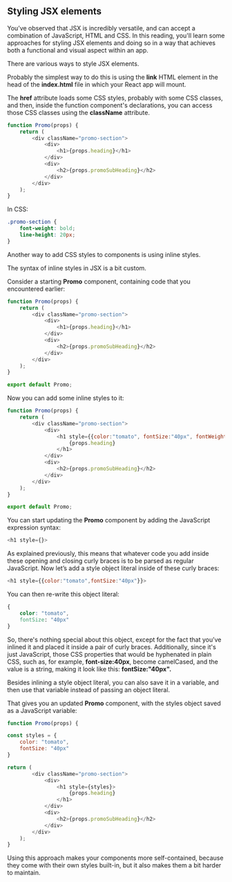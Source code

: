 ## Styling JSX elements

You’ve observed that JSX is incredibly versatile, and can accept a combination of JavaScript, HTML and CSS.  In this reading, you'll learn some approaches for styling JSX elements and doing so in a way that achieves both a functional and visual aspect within an app.

There are various ways to style JSX elements.

Probably the simplest way to do this is using the **link** HTML element in the head of the **index.html** file in which your React app will mount.

The **href** attribute loads some CSS styles, probably with some CSS classes, and then, inside the function component's declarations, you can access those CSS classes using the **className** attribute.
```javascript
function Promo(props) {
    return (
        <div className="promo-section">
            <div>
                <h1>{props.heading}</h1>
            </div>
            <div>
                <h2>{props.promoSubHeading}</h2>
            </div>
        </div>
    );
}
```
In CSS:
```css
.promo-section {
    font-weight: bold;
    line-height: 20px;
}
```
Another way to add CSS styles to components is using inline styles.

The syntax of inline styles in JSX is a bit custom.

Consider a starting **Promo** component, containing code that you encountered earlier:
```javascript
function Promo(props) {
    return (
        <div className="promo-section">
            <div>
                <h1>{props.heading}</h1>
            </div>
            <div>
                <h2>{props.promoSubHeading}</h2>
            </div>
        </div>
    );
}

export default Promo;
```
Now you can add some inline styles to it:
```javascript
function Promo(props) {
    return (
        <div className="promo-section">
            <div>
                <h1 style={{color:"tomato", fontSize:"40px", fontWeight:"bold"}}>
                    {props.heading}
                </h1>
            </div>
            <div>
                <h2>{props.promoSubHeading}</h2>
            </div>
        </div>
    );
}

export default Promo;
```
You can start updating the **Promo** component by adding the JavaScript expression syntax:
```javascript
<h1 style={}>
```
As explained previously, this means that whatever code you add inside these opening and closing curly braces is to be parsed as regular JavaScript. Now let’s add a style object literal inside of these curly braces:
```javascript
<h1 style={{color:"tomato",fontSize:"40px"}}>
```
You can then re-write this object literal:
```css
{
    color: "tomato",
    fontSize: "40px"
}
```
So, there's nothing special about this object, except for the fact that you’ve inlined it and placed it inside a pair of curly braces. Additionally, since it's just JavaScript, those CSS properties that would be hyphenated in plain CSS, such as, for example, **font-size:40px**, become camelCased, and the value is a string, making it look like this: **fontSize:"40px".**

Besides inlining a style object literal, you can also save it in a variable, and then use that variable instead of passing an object literal.

That gives you an updated **Promo** component, with the styles object saved as a JavaScript variable:
```javascript
function Promo(props) {

const styles = {
    color: "tomato",
    fontSize: "40px"
}

return (
        <div className="promo-section">
            <div>
                <h1 style={styles}>
                    {props.heading}
                </h1>
            </div>
            <div>
                <h2>{props.promoSubHeading}</h2>
            </div>
        </div>
    );
}
```

Using this approach makes your components more self-contained, because they come with their own styles built-in, but it also makes them a bit harder to maintain.
